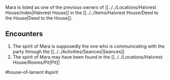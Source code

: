 Mara is listed as one of the previous owners of [[../../Locations/Halvrest House/index|Halvrest House]] in the [[../../Items/Halvrest House/Deed to the House|Deed to the House]].

## Encounters
1. The spirit of Mara is supposedly the one who is communicating with the party through the [[../../Activities/Seances|Seances]]
2. The spirit of Mara may have been found in the [[../../Locations/Halvrest House/Rooms/Pit|Pit]]

#house-of-lament #spirit